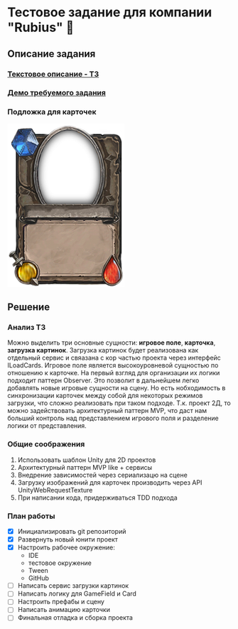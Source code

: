 # Тестовое задание для компании "Rubius" :anger:

## Описание задания 

### [Текстовое описание - ТЗ](Test-description/Task.pdf)

### [Демо требуемого задания](Test-description/Demo.mp4)

### Подложка для карточек
![Карточка](Test-description/empty-card.png)

## Решение

### Анализ ТЗ
 Можно выделить три основные сущности: **игровое поле**, **карточка**, **загрузка картинок**.
 Загрузка картинок будет реализована как отдельный сервис и свяазана с кор частью проекта
через интерфейс ILoadCards.
 Игровое поле является высокоуровневой сущностью по отношению к карточке. На первый взгляд
для организации их логики подходит паттерн Observer. Это позволит в дальнейшем легко добавлять
новые игровые сущности на сцену. Но есть нобходимость в синхронизации карточек между собой для 
 некоторых режимов загрузки, что сложно реализовать при таком подходе. 
  Т.к. проект 2Д, то можно задействовать архитектурный паттерн MVP, 
 что даст нам больший контроль над представлением игрового поля и разделение логики от представления.

### Общие соображения
1. Использовать шаблон Unity для 2D проектов
2. Архитектурный паттерн MVP like + сервисы
3. Внедрение зависимостей через сериализацю на сцене
4. Загрузку изображений для карточек производить через API UnityWebRequestTexture
5. При написании кода, придерживаться TDD подхода

### План работы
- [x] Инициализировать git репозиторий 
- [x] Развернуть новый юнити проект
- [X] Настроить рабочее окружение: 
  - IDE
  - тестовое окружение
  - Tween
  - GitHub
- [ ] Написать сервис загрузки картинок
- [ ] Написать логику для GameField и Card
- [ ] Настроить префабы и сцену
- [ ] Написать анимацию карточки
- [ ] Финальная отладка и сборка проекта
